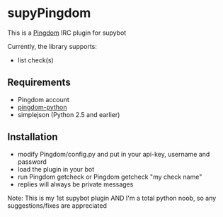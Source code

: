 supyPingdom
=====================
This is a [Pingdom](http://pingdom.com) IRC plugin for supybot

Currently, the library supports:

* list check(s)

Requirements
--------------------
- Pingdom account
- [pingdom-python](https://github.com/EA2D/pingdom-python)
- simplejson (Python 2.5 and earlier)


Installation
--------------------
* modify Pingdom/config.py and put in your api-key, username and password
* load the plugin in your bot
* run Pingdom getcheck or Pingdom getcheck "my check name" 
* replies will always be private messages


Note: This is my 1st supybot plugin AND I'm a total python noob, so any suggestions/fixes are appreciated